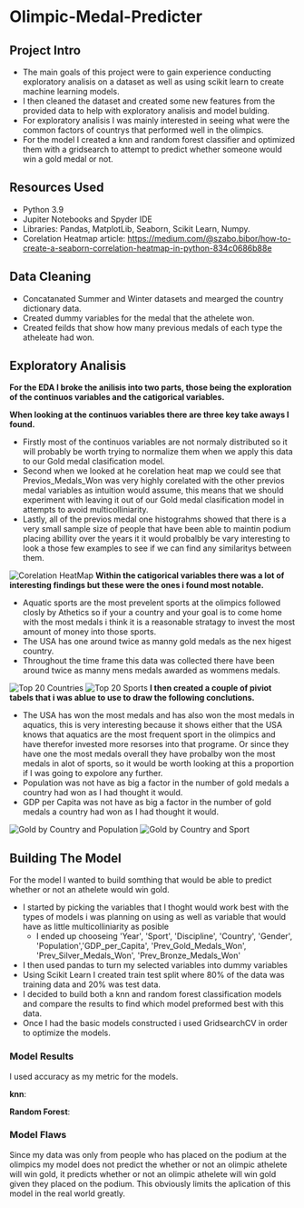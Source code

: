 # Olimpic-Medal-Predicter
## Project Intro
  - The main goals of this project were to gain experience conducting exploratory analisis on a dataset as well as using scikit learn to create machine learning models.
  - I then cleaned the dataset and created some new features from the provided data to help with exploratory analisis and model bulding.
  - For exploratory analisis I was mainly interested in seeing what were the common factors of countrys that performed well in the olimpics.
  - For the model I created a knn and random forest classifier and optimized them with a gridsearch to attempt to predict whether someone would win a gold medal or not.

## Resources Used
  -  Python 3.9
  - Jupiter Notebooks and Spyder IDE
  - Libraries: Pandas, MatplotLib, Seaborn, Scikit Learn, Numpy.
  - Corelation Heatmap article: https://medium.com/@szabo.bibor/how-to-create-a-seaborn-correlation-heatmap-in-python-834c0686b88e 
## Data Cleaning
  - Concatanated Summer and Winter datasets and mearged the country dictionary data.
  - Created dummy variables for the medal that the athelete won.
  - Created feilds that show how many previous medals of each type the atheleate had won.
## Exploratory Analisis
**For the EDA I broke the anilisis into two parts, those being the exploration of the continuos variables and the catigorical variables.**

**When looking at the continuos variables there are three key take aways I found.**
  - Firstly most of the continuos variables are not normaly distributed so it will probably be worth trying to normalize them when we apply this data to our Gold medal clasification model.
  - Second when we looked at he corelation heat map we could see that Previos_Medals_Won was very highly corelated with the other previos medal variables as intuition would assume, this means that we should experiment with leaving it out of our Gold medal clasification model in attempts to avoid multicolliniarity.
  - Lastly, all of the previos medal one histograhms showed that there is a very small sample size of people that have been able to maintin podium placing abillity over the years it it would probalbly be vary interesting to look a those few examples to see if we can find any similaritys between them.

![Corelation HeatMap](Corelation_hm.PNG)
**Within the catigorical variables there was a lot of interesting findings but these were the ones i found most notable.**
  - Aquatic sports are the most prevelent sports at the olimpics followed closly by Athetics so if your a country and your goal is to come home with the most medals i think it is a reasonable stratagy to invest the most amount of money into those sports.
  - The USA has one around twice as manny gold medals as the nex higest country.
  - Throughout the time frame this data was collected there have been around twice as manny mens medals awarded as wommens medals.

![Top 20 Countries](Top20_Countrys_bar.PNG)     ![Top 20 Sports](Top20_Sport_bar.PNG)
**I then created a couple of piviot tabels that i was ablue to use to draw the following conclutions.**
  - The USA has won the most medals and has also won the most medals in aquatics, this is very interesting because it     shows either that the USA knows that aquatics are the most frequent sport in the olimpics and have therefor invested    more resorses into that programe. Or since they have one the most medals overall they have probalby won the most medals in alot of sports, so it would be worth looking at this a proportion if I was going to expolore any further.
  - Population was not have as big a factor in the number of gold medals a country had won as I had thought it would.
  - GDP per Capita was not have as big a factor in the number of gold medals a country had won as I had thought it would.

![Gold by Country and Population](Gold_by_Country_and_Pop_piv.PNG)      ![Gold by Country and Sport](Gold_by_Country_and_Sport_piv.PNG)
## Building The Model
For the model I wanted to build somthing that would be able to predict whether or not an athelete would win gold.
  - I started by picking the variables that I thoght would work best with the types of models i was planning on using as well as variable that would have as little multicolliniarity as posible
    - I ended up chooseing 'Year', 'Sport', 'Discipline', 'Country', 'Gender', 'Population','GDP_per_Capita', 'Prev_Gold_Medals_Won', 'Prev_Silver_Medals_Won', 'Prev_Bronze_Medals_Won'
  - I then used pandas to turn my selected variables into dummy variables 
  - Using Scikit Learn I created train test split where 80% of the data was training data and 20% was test data.
  - I decided to build both a knn and random forest classification models and compare the results to find which model preformed best with this data.
  - Once I had the basic models constructed i used GridsearchCV in order to optimize the models.
  ### Model Results
  I used accuracy as my metric for the models.
  
  **knn**: 
  
  **Random Forest**: 
  
  ### Model Flaws
  Since my data was only from people who has placed on the podium at the olimpics my model does not predict the whether or not an olimpic athelete will win gold, it predicts whether or not an olimpic athelete will win gold given they placed on the podium. This obviously limits the aplication of this model in the real world greatly.
